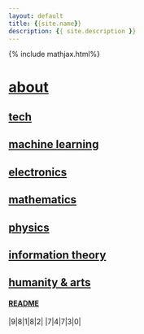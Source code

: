 ```yaml
---
layout: default
title: {{site.name}}
description: {{ site.description }}
---
```

{% include mathjax.html%}

# [about](About)
## [tech](tech)
## [machine learning](ml)
## [electronics](electronics)
## [mathematics](maths)
## [physics](physics)
## [information theory](info-theo)
## [humanity & arts](arts)

#### [README](README)

|9|8|1|8|2|
|7|4|7|3|0|
